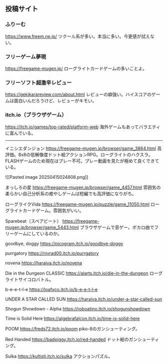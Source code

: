## 投稿サイト

### ふりーむ
https://www.freem.ne.jp/
ツクール系が多い。本当に多い。今更感が拭えない。
### フリーゲーム夢現
https://freegame-mugen.jp/
ローグライトカードゲームの多いことよ。
### フリーソフト超激辛レビュー
https://gekikarareview.com/about.html
レビューの癖強い。ハイスコアのゲームは面白いんだろうけど、レビューがキモい。
### itch.io（ブラウザゲーム）
https://itch.io/games/top-rated/platform-web
海外ゲームもあってバラエティに富んでいる。

---

イニシエダンジョン
https://freegame-mugen.jp/browser/game_3864.html
高評価。8x8の低解像度ドット絵アクションRPG。ローグライトのハクスラ。
FLASHゲームのため現在はプレー不可。プレー動画を見たが極めて良くできている。

![[Pasted image 20250415024808.png]]

まっしろの星
https://freegame-mugen.jp/browser/game_4457.html
雰囲気の柔らかい自己分析系の癒やしゲームは短編でも高評価になりがち。

ローグライクVida
https://freegame-mugen.jp/puzzle/game_11050.html
ローグライトカードゲーム。雰囲気がいい。

Sparebeat（スペアビート）
https://freegame-mugen.jp/browser/game_5443.html
ブラウザゲームで音ゲー。ボカロ曲でフリーゲームにしているのか。

goodbye, doggy
https://picogram.itch.io/goodbye-doggy

purrgatory
https://nivrad00.itch.io/purrgatory

novena
https://haraiva.itch.io/novena

Die in the Dungeon CLASSIC
https://alarts.itch.io/die-in-the-dungeon
ローグライトサイコロバトル。

b-e-e-t-l-e
https://loafyco.itch.io/b-e-e-t-l-e

UNDER A STAR CALLED SUN
https://haraiva.itch.io/under-a-star-called-sun

Shogun Showdown - Alpha
https://roboatino.itch.io/shogunshowdown

Time is Solid Here
https://algebrafalcon.itch.io/time-is-solid-here

POOM
https://freds72.itch.io/poom
piko-8のガンシューティング。

Red Handed
https://badpiggy.itch.io/red-handed
ドット絵のガンシューティング。

Sulka
https://kultisti.itch.io/sulka
アクションパズル。



